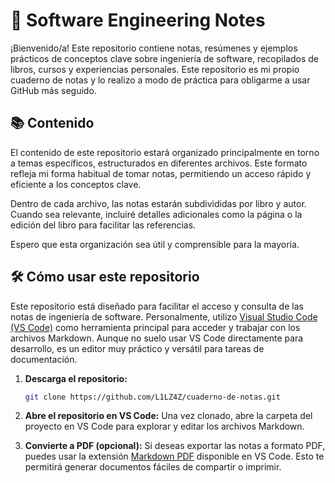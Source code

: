 # 📝 Software Engineering Notes

¡Bienvenido/a! Este repositorio contiene notas, resúmenes y ejemplos prácticos de conceptos clave sobre ingeniería de software, recopilados de libros, cursos y experiencias personales. Este repositorio es mi propio cuaderno de notas y lo realizo a modo de práctica para obligarme a usar GitHub más seguido.

## 📚 Contenido

El contenido de este repositorio estará organizado principalmente en torno a temas específicos, estructurados en diferentes archivos. Este formato refleja mi forma habitual de tomar notas, permitiendo un acceso rápido y eficiente a los conceptos clave.

Dentro de cada archivo, las notas estarán subdivididas por libro y autor. Cuando sea relevante, incluiré detalles adicionales como la página o la edición del libro para facilitar las referencias.

Espero que esta organización sea útil y comprensible para la mayoría.

## 🛠️ Cómo usar este repositorio

Este repositorio está diseñado para facilitar el acceso y consulta de las notas de ingeniería de software. Personalmente, utilizo [Visual Studio Code (VS Code)](https://code.visualstudio.com/) como herramienta principal para acceder y trabajar con los archivos Markdown. Aunque no suelo usar VS Code directamente para desarrollo, es un editor muy práctico y versátil para tareas de documentación.

1. **Descarga el repositorio:**
   ```bash
   git clone https://github.com/L1LZ4Z/cuaderno-de-notas.git
   ```

2. **Abre el repositorio en VS Code:** 
Una vez clonado, abre la carpeta del proyecto en VS Code para explorar y editar los archivos Markdown.

3. **Convierte a PDF (opcional):** 
Si deseas exportar las notas a formato PDF, puedes usar la extensión [Markdown PDF](https://marketplace.visualstudio.com/items?itemName=yzane.markdown-pdf) disponible en VS Code. Esto te permitirá generar documentos fáciles de compartir o imprimir.